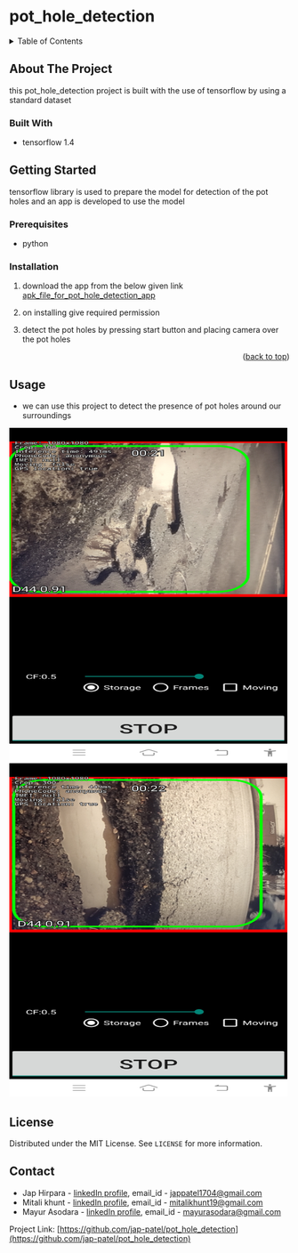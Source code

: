 # pot_hole_detection

<!-- TABLE OF CONTENTS -->
<details>
  <summary>Table of Contents</summary>
  <ol>
    <li>
      <a href="#about-the-project">About The Project</a>
      <ul>
        <li><a href="#built-with">Built With</a></li>
      </ul>
    </li>
    <li>
      <a href="#getting-started">Getting Started</a>
      <ul>
        <li><a href="#prerequisites">Prerequisites</a></li>
        <li><a href="#installation">Installation</a></li>
      </ul>
    </li>
    <li><a href="#usage">Usage</a></li>
    <li><a href="#license">License</a></li>
    <li><a href="#contact">Contact</a></li>
  </ol>
</details>


<!-- ABOUT THE PROJECT -->
## About The Project

this pot_hole_detection project is built with the use of tensorflow by using a standard dataset

### Built With

* tensorflow 1.4


<!-- GETTING STARTED -->
## Getting Started

tensorflow library is used to prepare the model for detection of the pot holes and an app is developed to use the model

### Prerequisites

* python

### Installation

1. download the app from the below given link
   [apk_file_for_pot_hole_detection_app](https://s3-ap-northeast-1.amazonaws.com/sekilab-students/maeda/kashiyama/mcr111_open.apk)
   
2. on installing give required permission

3. detect the pot holes by pressing start button and placing camera over the pot holes

<p align="right">(<a href="#top">back to top</a>)</p>


<!-- USAGE EXAMPLES -->
## Usage

* we can use this project to detect the presence of pot holes around our surroundings


<img src="detected pot hole images/Screenshot_20211224_185400.jpg" alt="pot hole's detected image" width="500" height="600"/>    <img src="detected pot hole images/Screenshot_20211224_185510.jpg" alt="pot hole's detected image" width="500" height="600"/>

<!-- LICENSE -->
## License

Distributed under the MIT License. See `LICENSE` for more information.


<!-- CONTACT -->
## Contact

* Jap Hirpara - [linkedIn profile](https://www.linkedin.com/in/jap-hirpara-0b42aa1a1/), email_id - jappatel1704@gmail.com
* Mitali khunt - [linkedIn profile](https://www.linkedin.com/in/mitali-khunt-72a6551b1/), email_id - mitalikhunt19@gmail.com
* Mayur Asodara - [linkedIn profile](https://www.linkedin.com/in/mayur-asodara-366067206), email_id - mayurasodara@gmail.com

Project Link: [https://github.com/jap-patel/pot_hole_detection](https://github.com/jap-patel/pot_hole_detection)

